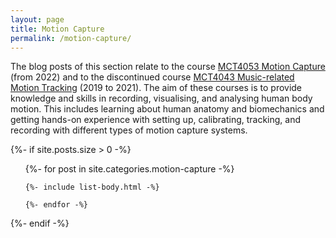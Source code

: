 ```yaml
---
layout: page
title: Motion Capture
permalink: /motion-capture/
---
```


The blog posts of this section relate to the course [MCT4053 Motion Capture](https://www.uio.no/studier/emner/hf/imv/MCT4053/) (from 2022) and to the discontinued course [MCT4043 Music-related Motion Tracking](https://www.uio.no/studier/emner/hf/imv/MCT4043) (2019 to 2021). The aim of these courses is to provide knowledge and skills in recording, visualising, and analysing human body motion. This includes learning about human anatomy and biomechanics and getting hands-on experience with setting up, calibrating, tracking, and recording with different types of motion capture systems.

{%- if site.posts.size > 0 -%}

  <!-- <h2 class="post-list-heading">{{ page.list_title | default: "Posts" }}</h2> -->
  <ul class="post-list">
    {%- for post in site.categories.motion-capture -%}

    {%- include list-body.html -%}

    {%- endfor -%}

  </ul>
  {%- endif -%}
